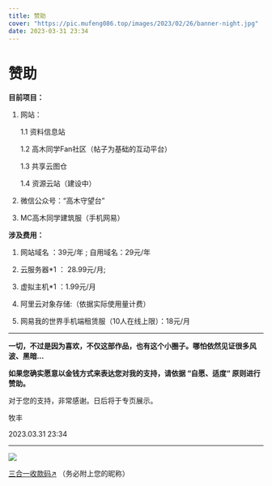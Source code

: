 ```yaml
---
title: 赞助
cover: "https://pic.mufeng086.top/images/2023/02/26/banner-night.jpg"
date: 2023-03-31 23:34
---
```


# 赞助

**目前项目：**

1. 网站：

   1.1 资料信息站

   1.2 高木同学Fan社区（帖子为基础的互动平台）

   1.3 共享云图仓

   1.4 资源云站（建设中）

2. 微信公众号：“高木守望台”
3. MC高木同学建筑服（手机网易）

**涉及费用：**

1. 网站域名 ：39元/年 ; 自用域名：29元/年

2. 云服务器*1 ： 28.99元/月;

3. 虚拟主机*1 ：1.99元/月

4. 阿里云对象存储:（依据实际使用量计费）
5. 网易我的世界手机端租赁服（10人在线上限）：18元/月

---

**一切，不过是因为喜欢，不仅这部作品，也有这个小圈子。哪怕依然见证很多风波、黑暗...**



**如果您确实愿意以金钱方式来表达您对我的支持，请依据 “自愿、适度“ 原则进行赞助。**

对于您的支持，非常感谢。日后将于专页展示。

牧丰

2023.03.31 23:34

---

[![](https://pic1.afdiancdn.com/static/img/welcome/button-sponsorme.jpg)](https://afdian.net/a/LightRainbow)


[三合一收款码↗](https://pic.mufeng086.com/i/2023/05/08/64588943c2084.png) （务必附上您的昵称）
